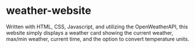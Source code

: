 # weather-website
Written with HTML, CSS, Javascript, and utilizing the OpenWeatherAPI, this website simply displays a weather card showing the current weather, max/min weather, current time, and the option to convert temperature units.
